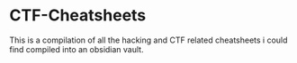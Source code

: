 # CTF-Cheatsheets

This is a compilation of all the hacking and CTF related cheatsheets i could find compiled into an obsidian vault. 

